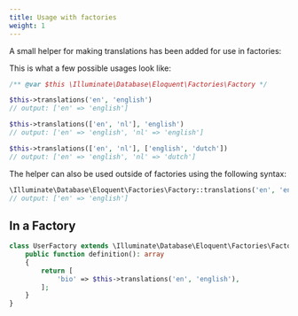 ```yaml
---
title: Usage with factories
weight: 1
---
```


A small helper for making translations has been added for use in factories:

This is what a few possible usages look like:

```php
/** @var $this \Illuminate\Database\Eloquent\Factories\Factory */

$this->translations('en', 'english')
// output: ['en' => 'english']

$this->translations(['en', 'nl'], 'english')
// output: ['en' => 'english', 'nl' => 'english']

$this->translations(['en', 'nl'], ['english', 'dutch'])
// output: ['en' => 'english', 'nl' => 'dutch']
```

The helper can also be used outside of factories using the following syntax:

```php
\Illuminate\Database\Eloquent\Factories\Factory::translations('en', 'english');
// output: ['en' => 'english']
```

## In a Factory 

```php
class UserFactory extends \Illuminate\Database\Eloquent\Factories\Factory {
    public function definition(): array
    {
        return [
            'bio' => $this->translations('en', 'english'),
        ];
    }
}
```
